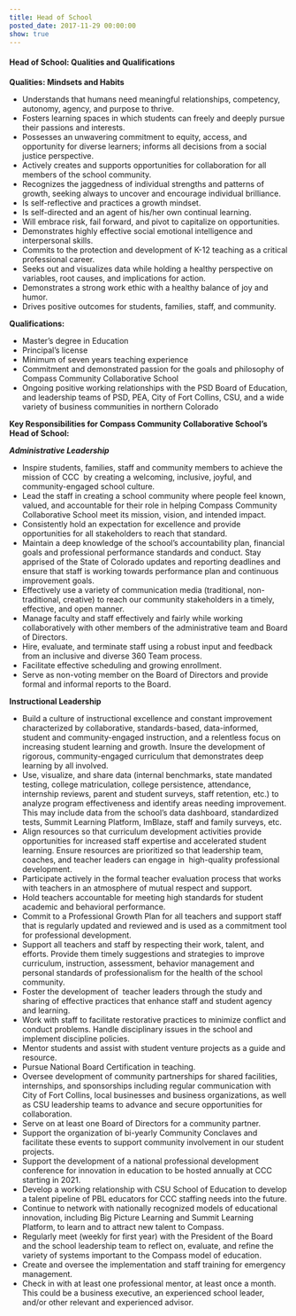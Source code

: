 ```yaml
---
title: Head of School
posted_date: 2017-11-29 00:00:00
show: true
---
```

#### Head of School: Qualities and Qualifications

**Qualities: Mindsets and Habits**

* Understands that humans need meaningful relationships, competency, autonomy, agency, and purpose to thrive.
* Fosters learning spaces in which students can freely and deeply pursue their passions and interests.
* Possesses an unwavering commitment to equity, access, and opportunity for diverse learners; informs all decisions from a social justice perspective.
* Actively creates and supports opportunities for collaboration for all members of the school community.
* Recognizes the jaggedness of individual strengths and patterns of growth, seeking always to uncover and encourage individual brilliance.
* Is self-reflective and practices a growth mindset.
* Is self-directed and an agent of his/her own continual learning.
* Will embrace risk, fail forward, and pivot to capitalize on opportunities.
* Demonstrates highly effective social emotional intelligence and interpersonal skills.
* Commits to the protection and development of K-12 teaching as a critical professional career.
* Seeks out and visualizes data while holding a healthy perspective on variables, root causes, and implications for action.
* Demonstrates a strong work ethic with a healthy balance of joy and humor.
* Drives positive outcomes for students, families, staff, and community.

**Qualifications:**

* Master’s degree in Education
* Principal’s license
* Minimum of seven years teaching experience
* Commitment and demonstrated passion for the goals and philosophy of Compass Community Collaborative School
* Ongoing positive working relationships with the PSD Board of Education, and leadership teams of PSD, PEA, City of Fort Collins, CSU, and a wide variety of business communities in northern Colorado

**Key Responsibilities for Compass Community Collaborative School’s Head of School:**

***Administrative Leadership***

* Inspire students, families, staff and community members to achieve the mission of CCC &nbsp;by creating a welcoming, inclusive, joyful, and community-engaged school culture.
* Lead the staff in creating a school community where people feel known, valued, and accountable for their role in helping Compass Community Collaborative School meet its mission, vision, and intended impact.
* Consistently hold an expectation for excellence and provide opportunities for all stakeholders to reach that standard.
* Maintain a deep knowledge of the school’s accountability plan, financial goals and professional performance standards and conduct. Stay apprised of the State of Colorado updates and reporting deadlines and ensure that staff is working towards performance plan and continuous improvement goals.
* Effectively use a variety of communication media (traditional, non-traditional, creative) to reach our community stakeholders in a timely, effective, and open manner.
* Manage faculty and staff effectively and fairly while working collaboratively with other members of the administrative team and Board of Directors.
* Hire, evaluate, and terminate staff using a robust input and feedback from an inclusive and diverse 360 Team process.
* Facilitate effective scheduling and growing enrollment.
* Serve as non-voting member on the Board of Directors and provide formal and informal reports to the Board.

**Instructional Leadership**

* Build a culture of instructional excellence and constant improvement characterized by collaborative, standards-based, data-informed, student and community-engaged instruction, and a relentless focus on increasing student learning and growth. Insure the development of rigorous, community-engaged curriculum that demonstrates deep learning by all involved.
* Use, visualize, and share data (internal benchmarks, state mandated testing, college matriculation, college persistence, attendance, internship reviews, parent and student surveys, staff retention, etc.) to analyze program effectiveness and identify areas needing improvement. This may include data from the school’s data dashboard, standardized tests, Summit Learning Platform, ImBlaze, staff and family surveys, etc.
* Align resources so that curriculum development activities provide opportunities for increased staff expertise and accelerated student learning. Ensure resources are prioritized so that leadership team, coaches, and teacher leaders can engage in &nbsp;high-quality professional development.
* Participate actively in the formal teacher evaluation process that works with teachers in an atmosphere of mutual respect and support.
* Hold teachers accountable for meeting high standards for student academic and behavioral performance.
* Commit to a Professional Growth Plan for all teachers and support staff that is regularly updated and reviewed and is used as a commitment tool for professional development.
* Support all teachers and staff by respecting their work, talent, and efforts. Provide them timely suggestions and strategies to improve curriculum, instruction, assessment, behavior management and personal standards of professionalism for the health of the school community.
* Foster the development of &nbsp;teacher leaders through the study and sharing of effective practices that enhance staff and student agency and learning.
* Work with staff to facilitate restorative practices to minimize conflict and conduct problems. Handle disciplinary issues in the school and implement discipline policies.
* Mentor students and assist with student venture projects as a guide and resource.
* Pursue National Board Certification in teaching.
* Oversee development of community partnerships for shared facilities, internships, and sponsorships including regular communication with City of Fort Collins, local businesses and business organizations, as well as CSU leadership teams to advance and secure opportunities for collaboration.
* Serve on at least one Board of Directors for a community partner.
* Support the organization of bi-yearly Community Conclaves and facilitate these events to support community involvement in our student projects.
* Support the development of a national professional development conference for innovation in education to be hosted annually at CCC starting in 2021.
* Develop a working relationship with CSU School of Education to develop a talent pipeline of PBL educators for CCC staffing needs into the future.
* Continue to network with nationally recognized models of educational innovation, including Big Picture Learning and Summit Learning Platform, to learn and to attract new talent to Compass.
* Regularly meet (weekly for first year) with the President of the Board and the school leadership team to reflect on, evaluate, and refine the variety of systems important to the Compass model of education.
* Create and oversee the implementation and staff training for emergency management.
* Check in with at least one professional mentor, at least once a month. This could be a business executive, an experienced school leader, and/or other relevant and experienced advisor.